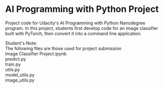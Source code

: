 # AI Programming with Python Project

Project code for Udacity's AI Programming with Python Nanodegree program. In this project, students first develop code for an image classifier built with PyTorch, then convert it into a command line application.

Student's Note:  
The following files are those used for project submission  
Image Classifier Project.ipynb  
predict.py  
train.py  
utils.py  
model_utils.py  
image_utils.py
